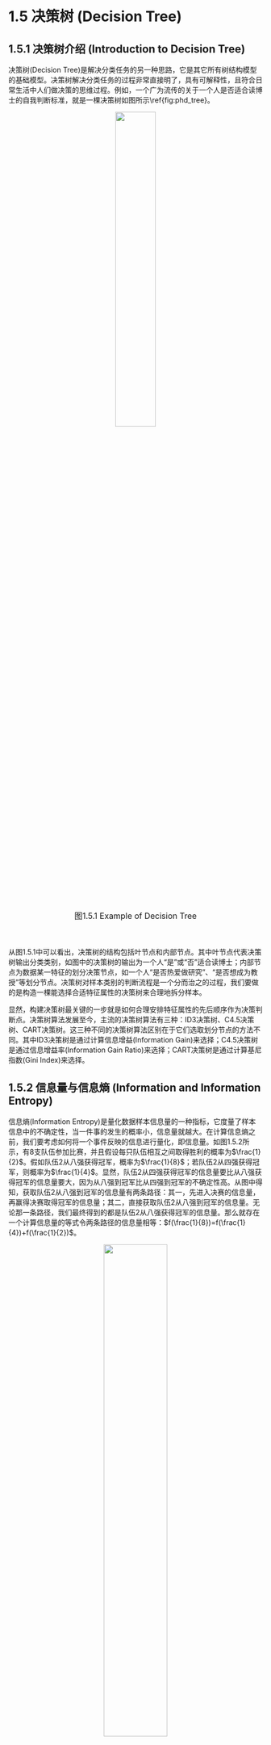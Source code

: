 # 1.5 决策树 (Decision Tree)
## 1.5.1 决策树介绍 (Introduction to Decision Tree)

决策树(Decision Tree)是解决分类任务的另一种思路，它是其它所有树结构模型的基础模型。决策树解决分类任务的过程非常直接明了，具有可解释性，且符合日常生活中人们做决策的思维过程。例如，一个广为流传的关于一个人是否适合读博士的自我判断标准，就是一棵决策树如图所示\ref{fig:phd_tree}。

<center>
    <img  src="ML\ML_figure\decision_tree.png" width="40%">
    <br>
    <div style="margin-bottom: 50px; margin-top: 20px">
        <font size="3">图1.5.1 Example of Decision Tree</font>
    </div>
</center>

从图1.5.1中可以看出，决策树的结构包括叶节点和内部节点。其中叶节点代表决策树输出分类类别，如图中的决策树的输出为一个人“是”或“否”适合读博士；内部节点为数据某一特征的划分决策节点，如一个人“是否热爱做研究”、“是否想成为教授”等划分节点。决策树对样本类别的判断流程是一个分而治之的过程，我们要做的是构造一棵能选择合适特征属性的决策树来合理地拆分样本。

显然，构建决策树最关键的一步就是如何合理安排特征属性的先后顺序作为决策判断点。决策树算法发展至今，主流的决策树算法有三种：ID3决策树、C4.5决策树、CART决策树。这三种不同的决策树算法区别在于它们选取划分节点的方法不同。其中ID3决策树是通过计算信息增益(Information Gain)来选择；C4.5决策树是通过信息增益率(Information Gain Ratio)来选择；CART决策树是通过计算基尼指数(Gini Index)来选择。

## 1.5.2 信息量与信息熵 (Information and Information Entropy)

信息熵(Information Entropy)是量化数据样本信息量的一种指标，它度量了样本信息中的不确定性，当一件事的发生的概率小，信息量就越大。在计算信息熵之前，我们要考虑如何将一个事件反映的信息进行量化，即信息量。如图1.5.2所示，有8支队伍参加比赛，并且假设每只队伍相互之间取得胜利的概率为$\frac{1}{2}$。假如队伍2从八强获得冠军，概率为$\frac{1}{8}$；若队伍2从四强获得冠军，则概率为$\frac{1}{4}$。显然，队伍2从四强获得冠军的信息量要比从八强获得冠军的信息量要大，因为从八强到冠军比从四强到冠军的不确定性高。从图中得知，获取队伍2从八强到冠军的信息量有两条路径：其一，先进入决赛的信息量，再赢得决赛取得冠军的信息量；其二，直接获取队伍2从八强到冠军的信息量。无论那一条路径，我们最终得到的都是队伍2从八强获得冠军的信息量。那么就存在一个计算信息量的等式令两条路径的信息量相等：$f(\frac{1}{8})=f(\frac{1}{4})+f(\frac{1}{2})$。

<center>
    <img  src="ML\ML_figure\champion.png" width="50%">
    <br>
    <div style="margin-bottom: 50px; margin-top: 20px">
        <font size="3">图1.5.2 Route of winning the game</font>
    </div>
</center>

那么如何设计$f(\cdot)$才能让等式成立呢？从概率的角度去思考，队伍2夺冠的概率为$p = \frac{1}{8}$，就相当于令队伍2进入决赛的概率（$p_1 = \frac{1}{4}$）与赢得决赛的概率（$p_2 = \frac{1}{2}$）相乘，即$p=p1\cdot p2$。为了让上述信息量等式成立，我们对概率计算的公式取对数，就能让$f(\cdot)$等式成立，即$-\log_2 p = -(\log_2 p_1 + \log_2 p_2) $。因此，基于事件概率$p$，信息量可以定义为：

$$
f(p)=-\log_2 p
\tag{1.5.1}
$$
其中，由于log是单调递增的，而我们希望发生事件的概率与信息量成反比，因此需要在对数前加上负号。对数的底数为2的原因是，我们在计算信息量的时候，希望将一件事情的信息量能够直观的表达，以2为底就意味着计算出来的单位是计算机中的存储单位比特(Bit)。例如，一件$p = \frac{1}{8}$可能性发生的事情发生了，信息的不确定性就从$p = \frac{1}{8}$变成了$p = \frac{1}{1}$，相当于在二进制存储中减少了8位数字的信息量。

若图1.5.1中的队伍1和队伍2相互之间取得胜利的概率不再是$\frac{1}{2}$，而是$\frac{1}{100}$与$\frac{99}{100}$，那么某一支队伍获得胜利的信息量就不能直接相加了。因为获胜概率为$\frac{99}{100}$的队伍1取得胜利的不确定性很低，而获胜概率为$\frac{1}{100}$的队伍2取得胜利的不确定性却很高，即信息量多。但是，只有当队伍2取得胜利的事件发生了，整个事件才能贡献出$-\log_2 \frac{1}{100} $的信息量。也就是说我们需要对信息量乘以它的概率作为权重，来避免这种不平衡的情况。因此，基于事件发生的概率$p_i$，信息熵就可以定义为对信息量的期望，即：

$$
\operatorname{H}(P)=-\sum_{i=1}^{m} p_{i} \log _{2} p_{i}
\tag{1.5.2}
$$

## 1.5.3 信息增益与ID3决策树 (Information Gain and ID3 Decision Tree)

ID3决策树通过计算信息增益(Information Gain)选择划分节点，计算信息增益先要计算信息熵。假设数据集样本$D$中有$C$个类别，且第$c$类数据样本所占的比例为$p_c$，那么数据集$D$的信息熵$\operatorname{H}(D)$为：

$$
\operatorname{H}(D)=-\sum_{c=1}^{C} p_{c} \log _{2} p_{c}
\tag{1.5.3}
$$

其中，信息熵$\operatorname{H}(D)$为正数。样本的信息不确定性越高，信息熵越大；反之，若信息纯度越高，信息熵越小。信息不确定性的意思是没办法通过一个特征属性来完全区分出样本的类别。而在构建决策树的过程中，我们所希望的就是决策树中每个划分节点能尽可能将样本分出来的类别相同（纯度高）。因此，我们需要计算数据集样本$D$在每个特征属性下的信息熵来计算出一个特征属性的信息增益是多少。

假设数据集中有一个离散特征属性为$a$，且有$V$个取值$\{a_1, a_2, \dots, a_V\}$。那么在使用$a$作为划分节点的特征属性时，就会有$V$个新分支。在第$v$个新分支中分划出了数据集$D$里全部是$a$特征且值为$a_v$的数据样本子集$D_v$。那么一个特征属性$a$条件下的信息熵$\operatorname{H}(D, a)$可以通过$V$个不同取值特征$a_v$的数据样本子集$D_v$进行计算：

$$
\operatorname{H}(D , a)=\sum_{v=1}^{V} \frac{\left|D_{v}\right|}{|D|} \operatorname{H}\left(D_{v}\right)
\tag{1.5.4}
$$

其中，$|D|$为完整数据集的样本数，$\left|D_{v}\right|$为特征$a$取值为$a_v$的数据子集$Dv$的样本数。$ \frac{\left|D_{v}\right|}{|D|}$为特征取值样本权重比，其作用是为了让样本数越多的特征取值分支影响越大。最终，特征属性$a$对数据集$D$进行划分的信息增益为：

$$
\operatorname{I}(D, a)=\operatorname{H}(D)-\operatorname{H}(D , a)
\tag{1.5.5}
$$

之前提到，我们所希望的就是决策树中每个划分节点能尽可能将样本分出来的类别相同（纯度高）。因此，在数据集信息熵$\operatorname{H}(D)$不变的情况下，某一特征$a$的信息熵$\operatorname{H}(D , a)$越小划分出来的数据样本纯度越高，这意味着我们希望用信息增益$\operatorname{I}(D, a)$越大的特征属性来作为划分节点。

最后，构建一棵ID3决策树的过程为从上至下分别选择不同特征属性作为划分节点。选择第一个划分节点所使用的是完整数据集$D$来计算出各个特征属性$a$的信息增益$\operatorname{I}(D, a)$，然后选取信息增益最大的特征来作为该特征划分节点。接下来的特征根据划分第一个节点时所分出的$V$个新分支的数据子集$D_v$来作为新的划分数据集，重复之前的操作计算出不同属性的信息增益$\operatorname{I}(D_v, a)$，直到数据集$D$中的样本全部被分类完毕。

然而，如果数据集中出现如“索引值”这样的特征，假如数据集中有$n$个样本对应$n$个索引值，那么就会出现以“索引值”为划分节点的$n$个新分支，且每个分支只有一个样本。而因为“索引值”能个正确分类这$n$个分支中的每个样本，会被决策树认为“索引值”的纯度很高，对这一类取值数目多的特征属性有所偏好。这样以来，ID3决策树不仅没有办法很好的完成分类任务，而且会导致模型泛化能力低、出现过拟合现象。

## 1.5.4 信息增益率与C4.5决策树 (Information Gain Ratio and C4.5 Decision Tree)

为了解决ID3决策树的不足，C4.5决策树使用计算信息增益率(Information Gain Ratio)的策略来选择划分节点。计算特征属性$a$的信息增益率要先计算特征属性$a$的特征熵，也称固有值(Intrinsic Value)。特征属性$a$的特征熵定义为：

$$
\operatorname{H}_{a}(D)=-\sum_{v=1}^{V} \frac{\left|D_{v}\right|}{|D|} \log _{2} \frac{\left|D_{v}\right|}{|D|}
\tag{1.5.6}
$$
特征熵是关于属性$a$取值为$a_v$的样本子集$D_v$的信息熵，因此特征熵也为正数。特征熵反应的是特征取值数的多少，特征取值数越多，特征熵越大。基于特征熵$\operatorname{H}_{a}(D)$，信息增益率定义为：

$$
\operatorname{I}_{\operatorname{R}}(D, A)=\frac{\operatorname{I}(D, a)}{\operatorname{H}_{a}(D)}
\tag{1.5.7}
$$
由于特征取值数越多，特征熵越大，因此特征熵作为计算信息增益率的分母，它能调节改善信息增益对某一取值数目多的特征属性有所偏好的现象。

C4.5决策树在构造决策树的过程中不是像ID3一样直接选取最大信息增益一样，选取最大信息增益率的特征作为划分节点。C4.5在划分节点的过程中，先会从候选特征属性中选取那些高于平均信息增益的特征，然后再从中选择信息增益率最高的特征作为划分节点。


## 1.5.5 基尼指数与CART决策树 (Gini Index and CART Decision Tree)

CART决策树与ID3、C4.5决策树很相似，都是通过计算出某一特征的加权信息纯度来选择特征作为对划分节点。然而，不同点是CART决策树采用的是计算基尼系数(Gini Index)来计算数据样本的纯度，代替了ID3与C4.5计算熵的方法，从而减少计算机的算力消耗。同样地，假设数据集样本$D$中有$C$个类别，且第$c$类数据样本所占的比例为$p_c$，那么整个数据集$D$的基尼指数定义为：

$$
\begin{aligned}
\operatorname{Gini}(D)&=\sum_{c=1}^{C} p_{c}\left(1-p_{c}\right) \\
&=\sum_{c=1}^{C} p_k  + \sum_{c=1}^{C} p_{k}^{2} \\
&=1-\sum_{c=1}^{C} p_{k}^{2}
\end{aligned}
\tag{1.5.8}
$$
其中$1-{p_c}$为出现与类别$c$不是同一类别（其他类别）的概率，那么${p_c}(1-{p_c})$就表示从数据集$D$中随机抽取$C$个不同类别的样本，它们不一致的概率是多少。因此当基尼系数越小，类别不一致的概率就越小，则证明类别纯度就越高。例如，图1.5.3为二分类中基尼系数的变化，当其中某一类别出现的概率达到最高时（为$1$），另外一类别的概率就会为$0$，这种情况下基尼系数达到最小，即类别纯度最高；反之，当两个类别可能同时出现的概率为50\%的时候，基尼系数达到最大，即类别纯度最低。若有特征属性$a$取值为$a_v$及其样本子集为$D_v$，那么特征$a$的基尼系数$\operatorname{Gini}(D,a)$则定义为：

$$
\operatorname{Gini}(D, a)=\sum_{v=1}^{V} \frac{\left|D_{v}\right|}{|D|} \operatorname{Gini}\left(D_{v}\right)
\tag{1.5.9}
$$

<center>
    <img  src="ML\ML_figure\gini_index.png" width="40%">
    <br>
    <div style="margin-bottom: 50px; margin-top: 20px">
        <font size="3">图1.5.3 Gini Index</font>
    </div>
</center>

最后，与ID3决策树相反，在构建决策树时，选取最小基尼指数的特征作为划分节点。由于CART决策树计算的是相同类别样本出现的概率，而不是信息熵，因此不需要考虑决策树会对某些多取值特征的偏好问题。
